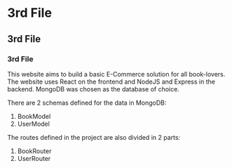 # 3rd File
## 3rd File
### 3rd File

This website aims to build a basic E-Commerce solution for all book-lovers. 
The website uses React on the frontend and NodeJS and Express in the backend. MongoDB was chosen as the database of choice.

There are 2 schemas defined for the data in MongoDB:
1.  BookModel 
2.  UserModel

The routes defined in the project are also divided in 2 parts:
1.  BookRouter
2.  UserRouter